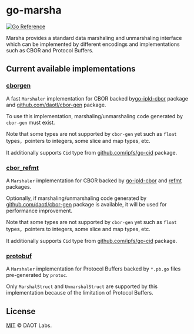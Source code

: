 # go-marsha

[![Go Reference](https://pkg.go.dev/badge/github.com/daotl/go-marsha.svg)](https://pkg.go.dev/github.com/daotl/go-marsha)

Marsha provides a standard data marshaling and unmarshaling interface which can be
implemented by different encodings and implementations such as CBOR and Protocol Buffers.

## Current available implementations

### [cborgen](./cborgen)

A fast `Marshaler` implementation for CBOR backed by[go-ipld-cbor](https://github.com/ipfs/go-ipld-cbor)
package and [github.com/daotl/cbor-gen](https://github.com/daotl/cbor-gen) package.

To use this implementation, marshaling/unmarshaling code generated by `cbor-gen` must exist.

Note that some types are not supported by `cbor-gen` yet such as `float` types，pointers to 
integers, some slice and map types, etc.

It additionally supports `Cid` type from [github.com/ipfs/go-cid](https://github.com/ipfs/go-cid) package.

### [cbor_refmt](./cbor-refmt)

A `Marshaler` implementation for CBOR backed by
[go-ipld-cbor](https://github.com/ipfs/go-ipld-cbor) and [refmt](https://github.com/polydawn/refmt) packages.

Optionally, if marshaling/unmarshaling code generated by
[github.com/daotl/cbor-gen](https://github.com/daotl/cbor-gen) package is available,
it will be used for performance improvement.

Note that some types are not supported by `cbor-gen` yet such as `float` types，pointers to
integers, some slice and map types, etc.

It additionally supports `Cid` type from [github.com/ipfs/go-cid](https://github.com/ipfs/go-cid) package.

### [protobuf](./protobuf)

A `Marshaler` implementation for Protocol Buffers backed by `*.pb.go` files pre-generated by `protoc`.

Only `MarshalStruct` and `UnmarshalStruct` are supported by this implementation because of the 
limitation of Protocol Buffers.

## License

[MIT](LICENSE) © DAOT Labs.
